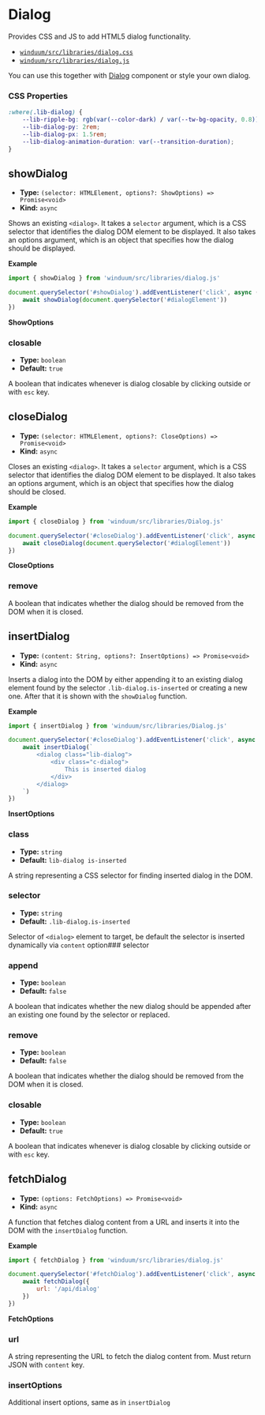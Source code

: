 # Dialog

Provides CSS and JS to add HTML5 dialog functionality. 

* [`winduum/src/libraries/dialog.css`](https://github.com/winduum/winduum/blob/main/src/libraries/dialog.css)
* [`winduum/src/libraries/dialog.js`](https://github.com/winduum/winduum/blob/main/src/libraries/dialog.js)

You can use this together with [Dialog](/docs/component/dialog) component or style your own dialog.

### CSS Properties

```css
:where(.lib-dialog) {
    --lib-ripple-bg: rgb(var(--color-dark) / var(--tw-bg-opacity, 0.8));
    --lib-dialog-py: 2rem;
    --lib-dialog-px: 1.5rem;
    --lib-dialog-animation-duration: var(--transition-duration);
}
```

## showDialog

* **Type:** `(selector: HTMLElement, options?: ShowOptions) => Promise<void>`
* **Kind:** `async`

Shows an existing `<dialog>`. It takes a `selector` argument, which is a CSS selector that identifies the dialog DOM element to be displayed. It also takes an options argument, which is an object that specifies how the dialog should be displayed.

**Example**

```js
import { showDialog } from 'winduum/src/libraries/dialog.js'

document.querySelector('#showDialog').addEventListener('click', async () => {
    await showDialog(document.querySelector('#dialogElement'))
})
```

**ShowOptions**

### closable

* **Type:** `boolean`
* **Default:** `true`

A boolean that indicates whenever is dialog closable by clicking outside or with `esc` key.

## closeDialog

* **Type:** `(selector: HTMLElement, options?: CloseOptions) => Promise<void>`
* **Kind:** `async`

Closes an existing `<dialog>`. It takes a `selector` argument, which is a CSS selector that identifies the dialog DOM element to be displayed. It also takes an options argument, which is an object that specifies how the dialog should be closed.

**Example**

```js
import { closeDialog } from 'winduum/src/libraries/Dialog.js'

document.querySelector('#closeDialog').addEventListener('click', async () => {
    await closeDialog(document.querySelector('#dialogElement'))
})
```

**CloseOptions**

### remove

A boolean that indicates whether the dialog should be removed from the DOM when it is closed.

## insertDialog

* **Type:** `(content: String, options?: InsertOptions) => Promise<void>`
* **Kind:** `async`

Inserts a dialog into the DOM by either appending it to an existing dialog element found by the selector `.lib-dialog.is-inserted` or creating a new one. After that it is shown with the `showDialog` function.

**Example**

```js
import { insertDialog } from 'winduum/src/libraries/Dialog.js'

document.querySelector('#closeDialog').addEventListener('click', async () => {
    await insertDialog(`
        <dialog class="lib-dialog">
            <div class="c-dialog">
                This is inserted dialog
            </div>
        </dialog>
    `)
})
```

**InsertOptions**

### class

* **Type:** `string`
* **Default:** `lib-dialog is-inserted`

A string representing a CSS selector for finding inserted dialog in the DOM.

### selector

* **Type:** `string`
* **Default:** `.lib-dialog.is-inserted`

Selector of `<dialog>` element to target, be default the selector is inserted dynamically via `content` option### selector

### append

* **Type:** `boolean`
* **Default:** `false`

A boolean that indicates whether the new dialog should be appended after an existing one found by the selector or replaced.

### remove

* **Type:** `boolean`
* **Default:** `false`

A boolean that indicates whether the dialog should be removed from the DOM when it is closed.

### closable

* **Type:** `boolean`
* **Default:** `true`

A boolean that indicates whenever is dialog closable by clicking outside or with `esc` key.

## fetchDialog

* **Type:** `(options: FetchOptions) => Promise<void>`
* **Kind:** `async`

A function that fetches dialog content from a URL and inserts it into the DOM with the `insertDialog` function.

**Example**

```js
import { fetchDialog } from 'winduum/src/libraries/dialog.js'

document.querySelector('#fetchDialog').addEventListener('click', async () => {
    await fetchDialog({
        url: '/api/dialog'
    })
})
```

**FetchOptions**

### url

A string representing the URL to fetch the dialog content from. Must return JSON with `content` key.

### insertOptions

Additional insert options, same as in `insertDialog`
